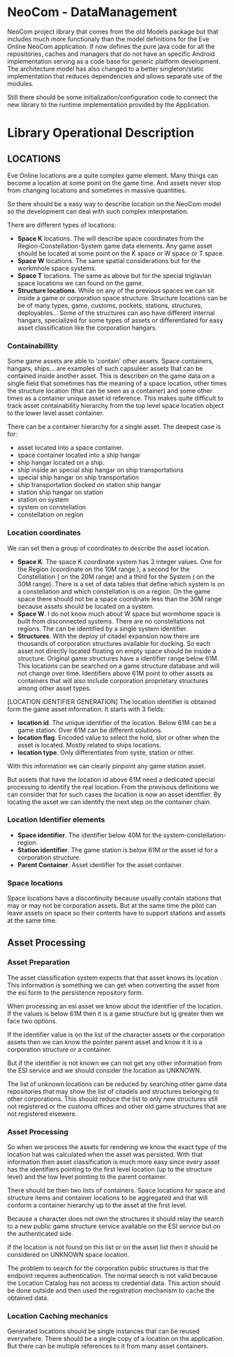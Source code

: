 # NeoCom - DataManagement
NeoCom project library that comes from the old Models 
package but that includes much more functionaly than 
the model definitions for the Eve Online NeoCom application.
If now defines the pure java code for all the repositories, 
caches and managers that do not have an specific Android 
implementation serving as a code base for generic platform 
development. The architecture model has also changed to 
a better singleton/static implementation that reduces 
dependencies and allows separate use of the modules.

Still there should be some initialization/configuration 
code to connect the new library to the runtime implementation 
provided by the Application.

# Library Operational Description
## LOCATIONS
Eve Online locations are a quite complex game element. Many things 
can become a location at some point on the game time. And assets
never stop from changing locations and sometimes in massive quantities.

So there should be a easy way to describe location on the NeoCom model
so the development can deal with such complex interpretation.

There are different types of locations:
* **Space K** locations. The will describe space coordinates from the
Region-Constellation-System game data elements. Any game asset should be
located at some point on the K space or W space or T space.
* **Space W** locations. The same spatial considerations but for the workmhole
space systems.
* **Space T** locations. The same as above but for the special triglavian
space locations we can found on the game.
* **Structure locations**. While on any of the previous spaces we can sit inside 
a game or corporation space structure. Structure locations can be be
of many types, game, customs, pockets, stations, structures, deployables...
Some of the structures can aso have different internal hangars, specialized
for some types of assets or differentiated for easy asset classification
like the corporation hangars.

### Containabillity
Some game assets are able to 'contain' other assets. Space containers,
hangars, ships... are examples of such capsuleer assets that can be contained
inside another asset. This is describen on the game data on a single field
that sometimes has the meaning of a space location, other times the structure
location (that can be seen as a container) and some other times as a container
unique asset id reference. This makes quite difficult to track asset
containability hierarchy from the top level space location object to the
lower level asset container.

There can be a container hierarchy for a single asset. The deepest case is
for:
* asset located into a space container.
* space container located into a ship hangar
* ship hangar located on a ship.
* ship inside an special ship hangar on ship transportations
* special ship hangar on ship transportation
* ship transportation docked on station ship hangar
* station ship hangar on station
* station on system
* system on constellation
* constellation on region


### Location coordinates
We can set then a group of coordinates to describe the asset location.
* **Space K**. The space K coordinate system has 3 integer values. One for the
Region (coordinate on the 10M range ), a second for the Constellation
( on the 20M range) and a third for the System ( on the 30M range). There
is a set of data tables that define which system is on a constellation
and which constellation is on a region. On the game space there should not be
a space coordinate less than the 30M range because assets should be located on 
a system.
* **Space W**. I do not know much about W space but wormhome space is built from
disconnected systems. There are no constellations not regions. The can be
identified by a single system identifier.
* **Structures**. With the deploy of citadel expansion now there are thousands of
corporation structures available for docking. So each asset not directly located floating
on empty space should be inside a structure.
Original game structures have a identifier range below 61M. This locations can
be searched on a game structure database and will not change over time.
Identifiers above 61M point to other assets as containers that will also include
corporation proprietary structures among other asset types.


[LOCATION IDENTIFIER GENERATION]
The location identifier is obtained form the game asset information. It starts
with 3 fields:
* **location id**. The unique identifier of the location. Below 61M can be a game
station. Over 61M can be different solutions.
* **location flag**. Encoded value to select the hold, slot or other when the asset is
located. Mostly related to ships locations.
* **location type**. Only differentiates from syste, station or other.

With this information we can clearly pinpoint any game station asset.

But assets that have the location id above 61M need a dedicated special
processing to identify the real location. From the previsous definitions we
can consider that for such cases the location is now an asset identifier.
By locating the asset we can identify the next step on the container chain.


### Location Identifier elements
* **Space identifier**. The identifier below 40M for the 
system-constellation-region.
* **Station identifier**. The game station is below 61M or the asset id
for a corporation structure.
* **Parent Container**. Asset identifier for the asset container.

### Space locations
Space locations have a discontinuity because usually contain stations
that may or may not be corporation assets. But at the same time the pilot
can leave assets on space so their contents have to support stations
and assets at the same time.

## Asset Processing
### Asset Preparation
The asset classification system expects that that asset knows its location
. This information is something we can get when converting the asset
from the esi form to the persistence repository form.

When processing an esi asset we know about the identifier of the 
location. If the values is below 61M then it is a game structure
but ig greater then we face two options.

If the identifier value is on the list of the character assets
or the corporation assets then we can know the pointer parent
asset and know it it is a corporation structure or a container.

But if the identifier is not known we can not get any other information
from the ESI service and we should consider the location as
UNKNOWN.

The list of unknown locations can be reduced by searching other
game data repositories that may show the list of citadels and
structures belonging to other corporations. This should reduce
the list to only new structures still not registered or the
customs offices and other old game structures that are not
registered elsewere.

### Asset Processing
So when we process the assets for rendering we know the exact
type of the location hat was calculated when the asset was
persisted. With that information then asset classification
is much more easy since every asset has the identifiers
pointing to the first level location (up to the structure level)
and the low level pointing to the parent container.

There should be then two lists of containers. Space locations
for space and structure items and container locations to be aggregated
and that will conform a container hierarchy up to the asset at
the first level.

Because a character does not own the structures it should
relay the search to a new public game structure service available
on the ESI service but on the authenticated side.

If the location is not found on this list or on the asset list
then it should be considered on UNKNOWN space location.

The problem to search for the corporation public structures
is that the endpoint requires authentication. The normal search 
is not valid because the Location Catalog has not access to
credential data. This action should be done outside and then
used the registration mechanism to cache the obtained data.

### Location Caching mechanics
Generated locations should be single instances that can be 
reused everywhere. There should be a single copy of a location
on the application. But there can be multiple references to it
from many asset containers.